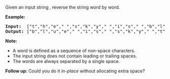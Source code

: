 <div><p>Given an input string<strong><em>&nbsp;</em></strong>, reverse the string word by word.&nbsp;</p>

<p><strong>Example:</strong></p>

<pre><strong>Input:  </strong>["t","h","e"," ","s","k","y"," ","i","s"," ","b","l","u","e"]
<strong>Output: </strong>["b","l","u","e"," ","i","s"," ","s","k","y"," ","t","h","e"]</pre>

<p><strong>Note:&nbsp;</strong></p>

<ul>
	<li>A word is defined as a sequence of non-space characters.</li>
	<li>The input string does not contain leading or trailing spaces.</li>
	<li>The words are always separated by a single space.</li>
</ul>

<p><strong>Follow up:&nbsp;</strong>Could you do it <i>in-place</i> without allocating extra space?</p>
</div>